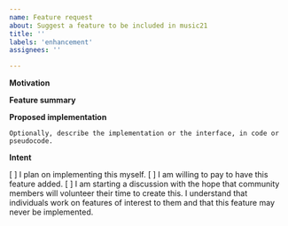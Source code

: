 ```yaml
---
name: Feature request
about: Suggest a feature to be included in music21
title: ''
labels: 'enhancement'
assignees: ''

---
```

<!-- Please note that Michael Cuthbert, creator of music21, is taking a sabbatical from
     the project (after 17 years of continuous development, until at least January 2024. 
     The issues you raise here are unlikely to be addressed until then (unless you choose
     paid support options).  Please see the music21list Google group for mure information
     and assistance options.-->


**Motivation**
<!-- E.g. does this fill a gap? build on music21's strengths? improve usability? -->


**Feature summary**


**Proposed implementation**

```
Optionally, describe the implementation or the interface, in code or pseudocode.
```

**Intent**
<!-- Please check one or more boxes -->

[ ] I plan on implementing this myself.
[ ] I am willing to pay to have this feature added.
[ ] I am starting a discussion with the hope that community members will volunteer their time to create this. I understand that individuals work on features of interest to them and that this feature may never be implemented.
